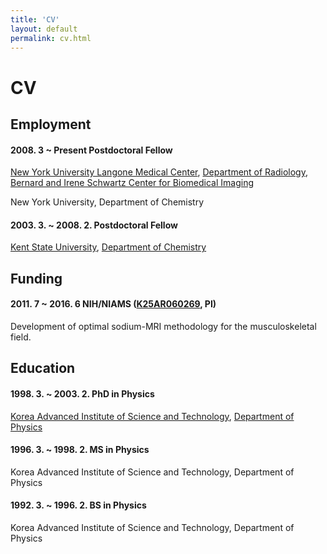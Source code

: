 ```yaml
---
title: 'CV'
layout: default
permalink: cv.html
---
```


# CV

## Employment

#### 2008. 3 ~ Present  Postdoctoral Fellow
[New York University Langone Medical Center](https://med.nyu.edu), [Department of Radiology](https://med.nyu.edu/radiology/), [Bernard and Irene Schwartz Center for Biomedical Imaging](https://med.nyu.edu/radiology/research/center-biomedical-imaging/)

New York University, Department of Chemistry


#### 2003. 3. ~ 2008. 2.  Postdoctoral Fellow
[Kent State University](https://www.kent.edu), [Department of Chemistry](https://www.kent.edu/chemistry)


## Funding

#### 2011. 7 ~ 2016. 6   NIH/NIAMS ([K25AR060269](https://projectreporter.nih.gov/project_info_description.cfm?aid=8687594&icde=22100551), PI)
Development of optimal sodium-MRI methodology for the musculoskeletal field.

## Education

#### 1998. 3. ~ 2003. 2.    PhD in Physics
[Korea Advanced Institute of Science and Technology](http://www.kaist.edu/),
[Department of Physics](http://physics.kaist.ac.kr)

#### 1996. 3. ~ 1998. 2.    MS in Physics
Korea Advanced Institute of Science and Technology,
Department of Physics

#### 1992. 3. ~ 1996. 2.    BS in Physics
Korea Advanced Institute of Science and Technology,
Department of Physics
